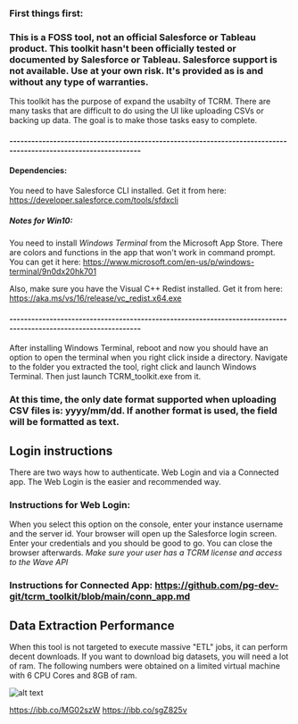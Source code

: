 ### First things first: 

### This is a FOSS tool, not an official Salesforce or Tableau product. This toolkit hasn't been officially tested or documented by Salesforce or Tableau. Salesforce support is not available. Use at your own risk. It's provided as is and without any type of warranties.

This toolkit has the purpose of expand the usabilty of TCRM. There are many tasks that are difficult to do using the UI like uploading CSVs or backing up data. The goal is to make those tasks easy to complete.

#### ----------------------------------------------------------------------------------------------------------------
#### Dependencies:
You need to have Salesforce CLI installed. Get it from here: https://developer.salesforce.com/tools/sfdxcli

##### Notes for Win10: 
You need to install *Windows Terminal* from the Microsoft App Store. There are colors and functions in the app that won't work in command prompt. You can get it here: https://www.microsoft.com/en-us/p/windows-terminal/9n0dx20hk701

Also, make sure you have the Visual C++ Redist installed. Get it from here: https://aka.ms/vs/16/release/vc_redist.x64.exe
#### ----------------------------------------------------------------------------------------------------------------

After installing Windows Terminal, reboot and now you should have an option to open the terminal when you right click inside a directory.
Navigate to the folder you extracted the tool, right click and launch Windows Terminal.
Then just launch TCRM_toolkit.exe from it.

### At this time, the only date format supported when uploading CSV files is: yyyy/mm/dd. If another format is used, the field will be formatted as text.

## Login instructions

There are two ways how to authenticate. Web Login and via a Connected app. The Web Login is the easier and recommended way.

### Instructions for Web Login:

When you select this option on the console, enter your instance username and the server id. Your browser will open up the Salesforce login screen. Enter your credentials and you should be good to go. You can close the browser afterwards. *Make sure your user has a TCRM license and access to the Wave API*

### Instructions for Connected App: https://github.com/pg-dev-git/tcrm_toolkit/blob/main/conn_app.md

## Data Extraction Performance

When this tool is not targeted to execute massive "ETL" jobs, it can perform decent downloads. If you want to download big datasets, you will need a lot of ram.
The following numbers were obtained on a limited virtual machine with 6 CPU Cores and 8GB of ram.

![alt text](https://i.ibb.co/vQnwHNg/16.jpg)

https://ibb.co/MG02szW
https://ibb.co/sgZ825v

